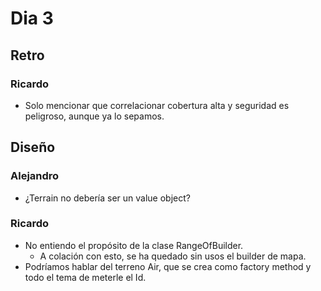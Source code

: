 ﻿# Dia 3

## Retro

### Ricardo

- Solo mencionar que correlacionar cobertura alta y seguridad es peligroso, aunque ya lo sepamos.

## Diseño

### Alejandro

- ¿Terrain no debería ser un value object?

### Ricardo

- No entiendo el propósito de la clase RangeOfBuilder.
  - A colación con esto, se ha quedado sin usos el builder de mapa.
- Podríamos hablar del terreno Air, que se crea como factory method y todo el tema de meterle el Id.